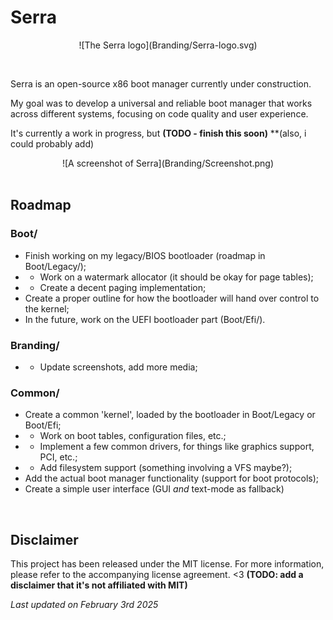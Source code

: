 # Serra

<div align="center">
  ![The Serra logo](Branding/Serra-logo.svg)
</div>

&nbsp;

Serra is an open-source x86 boot manager currently under construction.

My goal was to develop a universal and reliable boot manager that works across
different systems, focusing on code quality and user experience.

It's currently a work in progress, but **(TODO - finish this soon)**
**(also, i could probably add)

<div align="center">
  ![A screenshot of Serra](Branding/Screenshot.png)
</div>
&nbsp;

## Roadmap

### Boot/
- Finish working on my legacy/BIOS bootloader (roadmap in Boot/Legacy/);
- - Work on a watermark allocator (it should be okay for page tables);
- - Create a decent paging implementation;
- Create a proper outline for how the bootloader will hand over control to the kernel;
- In the future, work on the UEFI bootloader part (Boot/Efi/).

### Branding/
- - Update screenshots, add more media;

### Common/
- Create a common 'kernel', loaded by the bootloader in Boot/Legacy or Boot/Efi;
- - Work on boot tables, configuration files, etc.;
- - Implement a few common drivers, for things like graphics support, PCI, etc.;
- - Add filesystem support (something involving a VFS maybe?);
- Add the actual boot manager functionality (support for boot protocols);
- Create a simple user interface (GUI *and* text-mode as fallback)

&nbsp;

## Disclaimer
This project has been released under the MIT license. For more information, please
refer to the accompanying license agreement. <3
**(TODO: add a disclaimer that it's not affiliated with MIT)**

*Last updated on February 3rd 2025*
